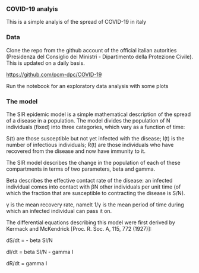### COVID-19 analyis

This is a simple analyis of the spread of COVID-19 in italy


### Data

Clone the repo from the github account of the official italian autorities (Presidenza del Consiglio dei Ministri - Dipartimento della Protezione Civile). This is updated on a daily basis. 

https://github.com/pcm-dpc/COVID-19

Run the notebook for an exploratory data analysis with some plots

### The model


The SIR epidemic model is a simple mathematical description of the spread of a disease in a population. 
The model divides the population of N individuals (fixed) into three categories, which vary as a function of time:

S(t) are those susceptible but not yet infected with the disease;
I(t) is the number of infectious individuals;
R(t) are those individuals who have recovered from the disease and now have immunity to it.

The SIR model describes the change in the population of each of these compartments in terms of two parameters, beta and gamma. 

Beta describes the effective contact rate of the disease: an infected individual comes into contact with βN other individuals per unit time (of which the fraction that are susceptible to contracting the disease is S/N). 

γ is the mean recovery rate, namelt 1/γ is the mean period of time during which an infected individual can pass it on.

The differential equations describing this model were first derived by Kermack and McKendrick [Proc. R. Soc. A, 115, 772 (1927)]:

dS/dt = - beta SI/N

dI/dt = beta SI/N - gamma I

dR/dt = gamma I